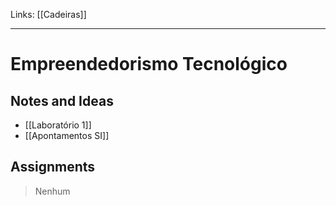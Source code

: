 Links: [[Cadeiras]]
___
# Empreendedorismo Tecnológico

## Notes and Ideas
- [[Laboratório 1]]
- [[Apontamentos SI]]
## Assignments
> Nenhum 
